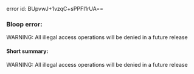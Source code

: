 error id: BUpvwJ+1vzqC+sPPFI1rUA==
### Bloop error:

WARNING: All illegal access operations will be denied in a future release
#### Short summary: 

WARNING: All illegal access operations will be denied in a future release